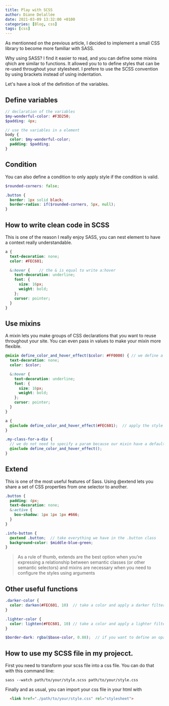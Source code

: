 ```yaml
---
title: Play with SCSS 
author: Diane Delallée 
date: 2021-03-09 13:32:00 +0100 
categories: [Blog, css]
tags: [css]
---
```


As mentionned on the previous article, I decided to implement a small CSS library to become more familiar with SASS.

Why using SASS? I find it easier to read, and you can define some mixins qhich are similar to functions. It allowed you to to define styles that can be re-used throughout your stylesheet.
I prefere to use the SCSS convention by using brackets instead of using indentation.

Let's have a look of the definition of the variables.

## Define variables

```scss
// declaration of the variables
$my-wonderful-color: #F3D250;
$padding: 4px;

// use the variables in a element
body {
  color: $my-wonderful-color;
  padding: $padding;
}
```


## Condition
You can also define a condition to only apply style if the condition is valid.

```scss
$rounded-corners: false;

.button {
  border: 1px solid black;
  border-radius: if($rounded-corners, 5px, null);
}
```

## How to write clean code in SCSS

This is one of the reason I really enjoy SASS, you can nest element to have a context really understandable.

```scss
a {
  text-decoration: none;
  color: #FEC601;

  &:hover {    // the & is equal to write a:hover
    text-decoration: underline;
    font: {
      size: 16px;
      weight: bold;
    };
    cursor: pointer;
  }
}
```

## Use mixins

 A mixin lets you make groups of CSS declarations that you want to reuse throughout your site. You can even pass in values to make your mixin more flexible.

```scss
@mixin define_color_and_hover_effect($color: #FF0000) { // we define a default color
  text-decoration: none;
  color: $color;

  &:hover {
    text-decoration: underline;
    font: {
      size: 16px;
      weight: bold;
    };
    cursor: pointer;
  }
}

a {
  @include define_color_and_hover_effect(#FEC601);  // apply the style define in the mixin
}

.my-class-for-a-div {
  // we do not need to specify a param because our mixin have a default value if nothing is specify
  @include define_color_and_hover_effect();
}
```

## Extend

This is one of the most useful features of Sass. Using @extend lets you share a set of CSS properties from one selector to another.

```scss
.button {
  padding: 4px;
  text-decoration: none;
  &:active {
    box-shadow: 1px 1px 1px #666;
  }
}

.info-button {
  @extend .button;  // take everything we have in the .button class
  background-color: $middle-blue-green;
}
```

> As a rule of thumb, extends are the best option when you’re expressing a relationship between semantic 
> classes (or other semantic selectors) and mixins are necessary when you need to configure the styles using arguments


## Other useful functions

```scss
.darker-color {
  color: darken(#FEC601, 10)  // take a color and apply a darker filter on it
}

.lighter-color {
  color: lighten(#FEC601, 10) // take a color and apply a lighter filter on it
}

$border-dark: rgba($base-color, 0.88);  // if you want to define an opacity, you can specify you color variable instead of separated RGB value.
```

## How to use my SCSS file in my projecct.

First you need to transform your scss file into a css file. You can do that with this command line:
```shell
sass --watch path/to/your/style.scss path/to/your/style.css
```

Finally and as usual, you can import your css file in your html with
```html
  <link href="./path/to/your/style.css" rel="stylesheet">
```
